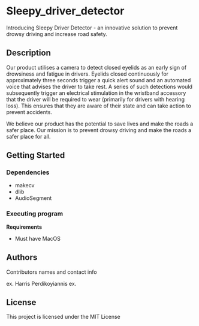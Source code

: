 # Sleepy_driver_detector

Introducing Sleepy Driver Detector - an innovative solution to prevent drowsy driving and increase road safety.

## Description

Our product utilises a camera to detect closed eyelids as an early sign of drowsiness and fatigue in drivers. Eyelids closed continuously for approximately three seconds trigger a quick alert sound and an automated voice that advises the driver to take rest. A series of such detections would subsequently trigger an electrical stimulation in the wristband accessory that the driver will be required to wear (primarily for drivers with hearing loss). This ensures that they are aware of their state and can take action to prevent accidents.

We believe our product has the potential to save lives and make the roads a safer place. Our mission is to prevent drowsy driving and make the roads a safer place for all.

## Getting Started

### Dependencies

* makecv
* dlib
* AudioSegment

### Executing program

**Requirements**
* Must have MacOS

## Authors

Contributors names and contact info

ex. Harris Perdikoyiannis
ex. 

## License

This project is licensed under the MIT License
